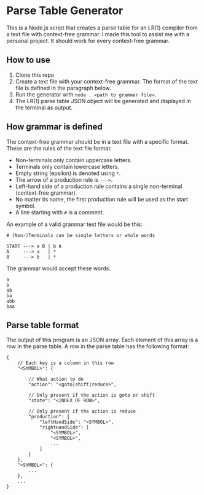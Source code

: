 # Parse Table Generator
This is a Node.js script that creates a parse table for an LR(1) compiler from a text file with context-free grammar. I made this tool to assist me with a personal project. It should work for every context-free grammar.

## How to use
1. Clone this repo
2. Create a text file with your context-free grammar. The format of the text file is defined in the paragraph below.
3. Run the generator with `node . <path to grammar file>`.
4. The LR(1) parse table JSON object will be generated and displayed in the terminal as output.

## How grammar is defined
The context-free grammar should be in a text file with a specific format. These are the rules of the text file format:
- Non-terminals only contain uppercase letters.
- Terminals only contain lowercase letters.
- Empty string (epsilon) is denoted using `*`.
- The arrow of a production rule is `--->`.
- Left-hand side of a production rule contains a single non-terminal (context-free grammar).
- No matter its name, the first production rule will be used as the start symbol.
- A line starting with `#` is a comment.

An example of a valid grammar text file would be this:
```
# (Non-)Terminals can be single letters or whole words

START ---> a B | b A
A     ---> a   | *
B     ---> b   | *
```
The grammar would accept these words:
```
a
b
ab
ba
abb
baa
```

## Parse table format
The output of this program is an JSON array. Each element of this array is a row in the parse table.
A row in the parse table has the following format:
```
{
    // Each key is a column in this row
    "<SYMBOL>": {

        // What action to do
        "action": "<goto|shift|reduce>",

        // Only present if the action is goto or shift
        "state": "<INDEX OF ROW>",

        // Only present if the action is reduce
        "production": {
            "leftHandSide": "<SYMBOL>",
            "rightHandSide": [
                "<SYMBOL>",
                "<SYMBOL>",
                ...
            ]
        }
    },
    "<SYMBOL>": {
        ...
    },
    ...
}
```